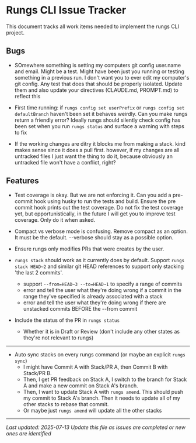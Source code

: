 # Rungs CLI Issue Tracker

This document tracks all work items needed to implement the rungs CLI project.

## Bugs

- SOmewhere something is setting my computers git config user.name and email. Might be a test. Might have been just you running or testing something in a previous run. I don't want you to ever edit my computer's git config. Any test that does that should be properly isolated. Update them and also update your directives (CLAUDE.md, PROMPT.md) to reflect this

- First time running: if `rungs config set userPrefix` or `rungs config set defaultBranch` haven't been set it behaves weirdly. Can you make rungs return a friendly error? Ideally rungs should silently check config has been set when you run `rungs status` and surface a warning with steps to fix

- If the working changes are ditry it blocks me from making a stack. kind makes sense since it does a pull first. however, if my changes are all untracked files I just want the thing to do it, because obviously an untracked file won't have a conflict, right?

## Features

- Test coverage is okay. But we are not enforcing it. Can you add a pre-commit hook using husky to run the tests and build. Ensure the pre commit hook prints out the test coverage. Do not fix the test coverage yet, but opportunistically, in the future I will get you to improve test coverage. Only do it when asked.

- Compact vs verbose mode is confusing. Remove compact as an option. It must be the default. --verbose should stay as a possible option.

- Ensure rungs only modifies PRs that were creates by the user.

- `rungs stack` should work as it currently does by default. Support `rungs stack HEAD~2` and similar git HEAD references to support only stacking 'the last 2 commits'.
  - support `--from=HEAD~3 --to=HEAD~1` to specify a range of commits
  - error and tell the user what they're doing wrong if a commit in the range they've specified is already associated with a stack
  - error and tell the user what they're doing wrong if there are unstacked commits BEFORE the --from commit

- Include the status of the PR in `rungs status`
  - Whether it is in Draft or Review (don't include any other states as they're not relevant to rungs)

---

- Auto sync stacks on every rungs command (or maybe an explicit `rungs sync`)
  - I might have Commit A with Stack/PR A, then Commit B with Stack/PR B.
  - Then, I get PR feedback on Stack A, I switch to the branch for Stack A and make a new commit on Stack A's branch.
  - Then, I want to update Stack A with `rungs amend`. This should push my commit to Stack A's branch. Then it needs to update all of my other stacks to rebase that commit.
  - Or maybe just `rungs amend` will update all the other stacks

---

*Last updated: 2025-07-13*
*Update this file as issues are completed or new ones are identified*
